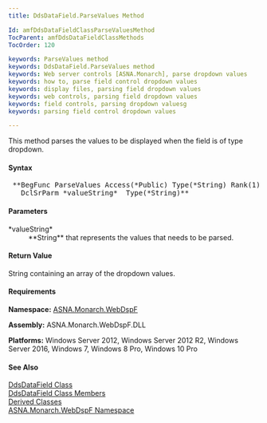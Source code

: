 ```yaml
---
title: DdsDataField.ParseValues Method

Id: amfDdsDataFieldClassParseValuesMethod
TocParent: amfDdsDataFieldClassMethods
TocOrder: 120

keywords: ParseValues method
keywords: DdsDataField.ParseValues method
keywords: Web server controls [ASNA.Monarch], parse dropdown values
keywords: how to, parse field control dropdown values
keywords: display files, parsing field dropdown values
keywords: web controls, parsing field dropdown values
keywords: field controls, parsing dropdown valuesg
keywords: parsing field control dropdown values

---
```


This method parses the values to be displayed when the field is of type dropdown.

#### Syntax
<pre class="prettyprint"> **BegFunc ParseValues Access(*Public) Type(*String) Rank(1)
   DclSrParm *valueString*  Type(*String)** </pre>

#### Parameters
<dl>
        <dt>
 *valueString* 
        </dt>
        <dd>
 **String**  that represents the values that
        needs to be parsed.</dd>
</dl>

<!--mine -->

#### Return Value
String containing an array of the dropdown values.

#### Requirements
**Namespace:** [ASNA.Monarch.WebDspF](amfWebDspFNamespace.html)

**Assembly:** ASNA.Monarch.WebDspF.DLL

**Platforms:** Windows Server 2012, Windows Server 2012 R2, Windows Server 2016, Windows 7, Windows 8 Pro, Windows 10 Pro

#### See Also
[DdsDataField Class](amfDdsDataFieldClass.html) <br /> [ DdsDataField Class Members](amfDdsDataFieldClassMembers.html) <br /> [ Derived Classes](amfDdsDataFieldDerivedClasses.html) <br />[ ASNA.Monarch.WebDspF Namespace](amfWebDspFNamespace.html)
